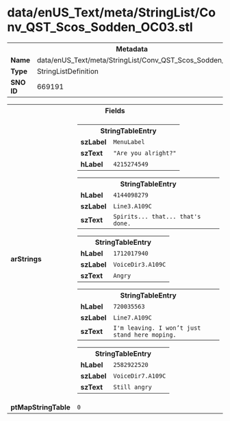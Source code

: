 <h1>data/enUS_Text/meta/StringList/Conv_QST_Scos_Sodden_OC03.stl</h1><table><tr><th colspan="100%">Metadata</th></tr><tr><td><b>Name</b></td><td>data/enUS_Text/meta/StringList/Conv_QST_Scos_Sodden_OC03.stl</td></tr><tr><td><b>Type</b></td><td>StringListDefinition</td></tr><tr><td><b>SNO ID</b></td><td>669191</td></tr></table>

<table><tr><th colspan="100%">Fields</th></tr><tr><td><b>arStrings</b></td><td><table><tr><th colspan="100%">StringTableEntry</th></tr><tr><td><b>szLabel</b></td><td><code>MenuLabel</code></td></tr><tr><td><b>szText</b></td><td><code>"Are you alright?"</code></td></tr><tr><td><b>hLabel</b></td><td><code>4215274549</code></td></tr></table>


<table><tr><th colspan="100%">StringTableEntry</th></tr><tr><td><b>hLabel</b></td><td><code>4144098279</code></td></tr><tr><td><b>szLabel</b></td><td><code>Line3.A109C</code></td></tr><tr><td><b>szText</b></td><td><code>Spirits... that... that's done.</code></td></tr></table>


<table><tr><th colspan="100%">StringTableEntry</th></tr><tr><td><b>hLabel</b></td><td><code>1712017940</code></td></tr><tr><td><b>szLabel</b></td><td><code>VoiceDir3.A109C</code></td></tr><tr><td><b>szText</b></td><td><code>Angry</code></td></tr></table>


<table><tr><th colspan="100%">StringTableEntry</th></tr><tr><td><b>hLabel</b></td><td><code>720035563</code></td></tr><tr><td><b>szLabel</b></td><td><code>Line7.A109C</code></td></tr><tr><td><b>szText</b></td><td><code>I'm leaving. I won’t just stand here moping.</code></td></tr></table>


<table><tr><th colspan="100%">StringTableEntry</th></tr><tr><td><b>hLabel</b></td><td><code>2582922520</code></td></tr><tr><td><b>szLabel</b></td><td><code>VoiceDir7.A109C</code></td></tr><tr><td><b>szText</b></td><td><code>Still angry </code></td></tr></table>


</td></tr><tr><td><b>ptMapStringTable</b></td><td><code>0</code></td></tr></table>

